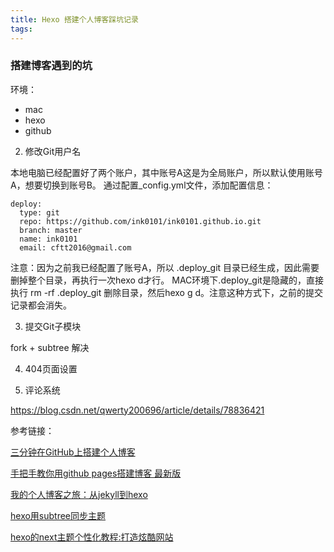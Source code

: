 ```yaml
---
title: Hexo 搭建个人博客踩坑记录
tags:
---
```


### 搭建博客遇到的坑

环境：

* mac
* hexo
* github


2. 修改Git用户名

本地电脑已经配置好了两个账户，其中账号A这是为全局账户，所以默认使用账号A，想要切换到账号B。
通过配置_config.yml文件，添加配置信息：

``` 
deploy:
  type: git
  repo: https://github.com/ink0101/ink0101.github.io.git
  branch: master
  name: ink0101
  email: cftt2016@gmail.com
```
注意：因为之前我已经配置了账号A，所以 .deploy_git 目录已经生成，因此需要删掉整个目录，再执行一次hexo d才行。
MAC环境下.deploy_git是隐藏的，直接执行 rm -rf .deploy_git 删除目录，然后hexo g d。注意这种方式下，之前的提交记录都会消失。

3. 提交Git子模块

fork + subtree 解决

4. 404页面设置

5. 评论系统

https://blog.csdn.net/qwerty200696/article/details/78836421

参考链接： 

[三分钟在GitHub上搭建个人博客](https://zhuanlan.zhihu.com/p/28321740)

[手把手教你用github pages搭建博客 最新版](https://www.jianshu.com/p/6fdb19aa4558)

[我的个人博客之旅：从jekyll到hexo](https://blog.csdn.net/u011475210/article/details/79023429)

[hexo用subtree同步主题](http://tidus.site/2016/01/29/hexo%E7%94%A8subtree%E5%90%8C%E6%AD%A5%E4%B8%BB%E9%A2%98/)

[hexo的next主题个性化教程:打造炫酷网站](http://shenzekun.cn/hexo%E7%9A%84next%E4%B8%BB%E9%A2%98%E4%B8%AA%E6%80%A7%E5%8C%96%E9%85%8D%E7%BD%AE%E6%95%99%E7%A8%8B.html)
